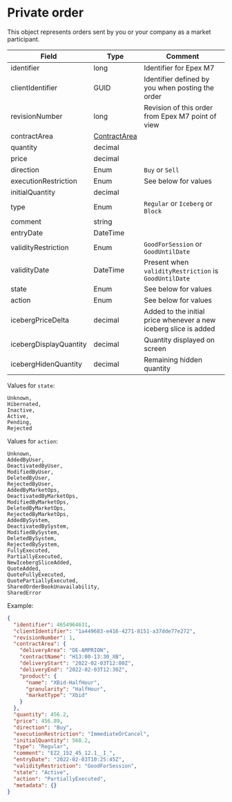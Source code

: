 ﻿# Private order

This object represents orders sent by you or your company as a market participant.

| Field            | Type         | Comment                                               |
|------------------|--------------|-------------------------------------------------------|
| identifier       | long         | Identifier for Epex M7                                |
| clientIdentifier | GUID         | Identifier defined by you when posting the order      |
| revisionNumber   | long         | Revision of this order from Epex M7 point of view     |
| contractArea     | [ContractArea](contractarea.md) |                                                       |
| quantity         | decimal      |                                                       |
| price            | decimal      |                                                       |
| direction |  Enum        | `Buy` or `Sell`                                       |
| executionRestriction | Enum | See below for values                                  |
| initialQuantity | decimal |                                                       |
| type | Enum | `Regular` or `Iceberg` or `Block`                     |
| comment | string |                                                       |
| entryDate | DateTime |                                                       |
| validityRestriction | Enum | `GoodForSession` or `GoodUntilDate`                   |
| validityDate | DateTime | Present when `validityRestriction` is `GoodUntilDate` |
| state | Enum | See below for values                                  |
| action | Enum | See below for values                                  |
| icebergPriceDelta | decimal | Added to the initial price whenever a new iceberg slice is added |
| icebergDisplayQuantity | decimal | Quantity displayed on screen |
| icebergHidenQuantity | decimal | Remaining hidden quantity |

Values for `state`:
```
Unknown,
Hibernated,
Inactive,
Active,
Pending,
Rejected
```

Values for `action`:
```
Unknown,
AddedByUser,
DeactivatedByUser,
ModifiedByUser,
DeletedByUser,
RejectedByUser,
AddedByMarketOps,
DeactivatedByMarketOps,
ModifiedByMarketOps,
DeletedByMarketOps,
RejectedByMarketOps,
AddedBySystem,
DeactivatedBySystem,
ModifiedBySystem,
DeletedBySystem,
RejectedBySystem,
FullyExecuted,
PartiallyExecuted,
NewIcebergSliceAdded,
QuoteAdded,
QuoteFullyExecuted,
QuotePartiallyExecuted,
SharedOrderBookUnavailability,
SharedError
```

Example:
```json
{
  "identifier": 4654964631,
  "clientIdentifier": "1a449683-e416-4271-8151-a37dde77e272",
  "revisionNumber": 1,
  "contractArea": {
    "deliveryArea": "DE-AMPRION",
    "contractName": "H13:00-13:30_XB",
    "deliveryStart": "2022-02-03T12:00Z",
    "deliveryEnd": "2022-02-03T12:30Z",
    "product": {
      "name": "XBid-HalfHour",
      "granularity": "HalfHour",
      "marketType": "Xbid"
    }
  },
  "quantity": 456.2,
  "price": 456.89,
  "direction": "Buy",
  "executionRestriction": "ImmediateOrCancel",
  "initialQuantity": 568.2,
  "type": "Regular",
  "comment": "EZ2_152_45_12.1__I_",
  "entryDate": "2022-02-03T10:25:45Z",
  "validityRestriction": "GoodForSession",
  "state": "Active",
  "action": "PartiallyExecuted",
  "metadata": {}
}
```
